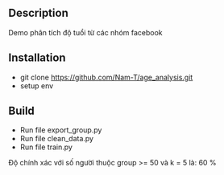## Description

Demo phân tích độ tuổi từ các nhóm facebook 

## Installation

- git clone https://github.com/Nam-T/age_analysis.git
- setup env

## Build

- Run file export_group.py
- Run file clean_data.py
- Run file train.py

Độ chính xác với số người thuộc group >= 50 và k = 5 là: 60 %
